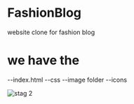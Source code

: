 # FashionBlog
website clone for fashion blog 
# we have the 
--index.html
--css
--image folder
--icons



![stag 2](https://user-images.githubusercontent.com/64453973/132473114-6837e18c-cb80-4907-b362-5d96941e7605.png)


